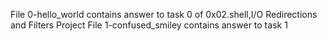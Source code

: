 File 0-hello_world contains answer to task 0 of 0x02.shell,I/O Redirections and Filters Project
File 1-confused_smiley contains answer to task 1 
